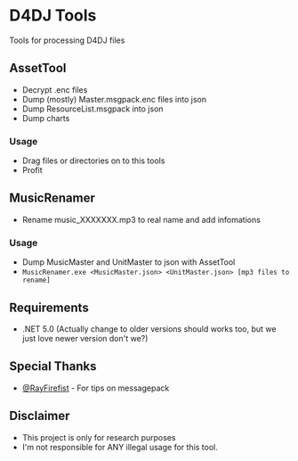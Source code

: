 # D4DJ Tools
Tools for processing D4DJ files
## AssetTool
- Decrypt .enc files
- Dump (mostly) Master.msgpack.enc files into json
- Dump ResourceList.msgpack into json
- Dump charts

### Usage
- Drag files or directories on to this tools
- Profit

## MusicRenamer
- Rename music_XXXXXXX.mp3 to real name and add infomations

### Usage
- Dump MusicMaster and UnitMaster to json with AssetTool
- ```MusicRenamer.exe <MusicMaster.json> <UnitMaster.json> [mp3 files to rename]```

## Requirements
- .NET 5.0 (Actually change to older versions should works too, but we just love newer version don't we?)

## Special Thanks
- [@RayFirefist](https://github.com/RayFirefist) - For tips on messagepack

## Disclaimer
- This project is only for research purposes 
- I'm not responsible for ANY illegal usage for this tool.
